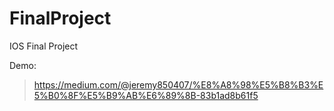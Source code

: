 # FinalProject
IOS Final Project

Demo:  
>https://medium.com/@jeremy850407/%E8%A8%98%E5%B8%B3%E5%B0%8F%E5%B9%AB%E6%89%8B-83b1ad8b61f5
